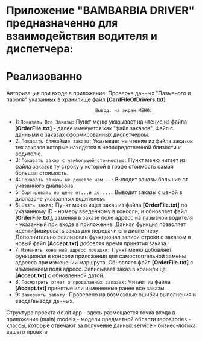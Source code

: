 
# Приложение "BAMBARBIA DRIVER" предназначенно для взаимодействия водителя и диспетчера:
# Реализованно
Авторизация при входе в приложение: Проверка данных "Пазывного и пароля" указанных в хранилище файл 
**[CardFileOfDrivers.txt]**

                                    _Вывод: на экран МЕНЮ:_
* 1: `Показать Все Заказы:`
Пункт меню указывает на чтение из файла **[OrderFile.txt]** - далее именуется как "файл заказов", 
Файл с данными о заказах сформированных диспетчером.
* 2: `Показать ближайшие заказы:`
Указывает на чтение из файла заказов тех закозов которые находятся в непосредственной близости к водителю.
* 3: `Показать заказ с наибольшей стоимостью:`
Пункт меню читает из файла заказов ту строку у которой в графе стоимость самая большая стоимость.
* 4: `Показать заказы не дешевле чем...:`
Выводит заказы большие от указанного диапазона.
* 5: `Сортировать по цене от...и до ...:`
Выводит заказы с ценой в диапазоне указзанных водителем.
* 6: `Взять заказ:`
Пункт меню ищет заказ из файла **[OrderFile.txt]** по указанному ID - номеру введенному в консоли,
и обновляет файл **[OrderFile.txt]**, заменяя в заказе поле адресс на пазывной водителя - указанный при входе
в приложение. Данная функция позволяет идентифицировать заказ для передачи его диспетчеру.
Дополнительно реализован функционал записи строки с заказом в новый файл **[Accept.txt]**
добовляя время принятия заказа.
* 7: `Изменить конечный адресс поездки:`
Пункт меню добовляет функционал в консоли приложения для самостоятельной замены адресса при изменении маршрута.
Обновляет файл **[OrderFile.txt]** с изменением поля адресс. Записывает заказ в хранилище **[Accept.txt]**
с обновленной датой.
* 8: `Посмотреть отчет о проделанных заказах:`
Читает из файла **[Accept.txt]** принятые или измененные ранее все заказы.
* 9: `Завершить работу:`
Проверено на возможные ошибки выполнения и ввода/вывода данных.

Структура проекта
de.ait
app - здесь размещается точка входа в приложение (main)
models - модели предметной области
repositories - классы, которые отвечают за получение данных
service - бизнес-логика вашего проекта
